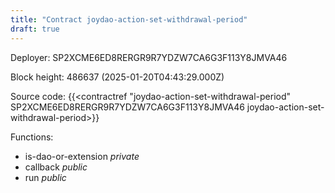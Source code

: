 ```yaml
---
title: "Contract joydao-action-set-withdrawal-period"
draft: true
---
```

Deployer: SP2XCME6ED8RERGR9R7YDZW7CA6G3F113Y8JMVA46


 



Block height: 486637 (2025-01-20T04:43:29.000Z)

Source code: {{<contractref "joydao-action-set-withdrawal-period" SP2XCME6ED8RERGR9R7YDZW7CA6G3F113Y8JMVA46 joydao-action-set-withdrawal-period>}}

Functions:

* is-dao-or-extension _private_
* callback _public_
* run _public_
